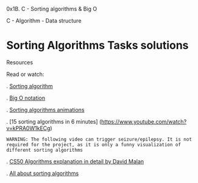 0x1B. C - Sorting algorithms & Big O

C - Algorithm - Data structure

# Sorting Algorithms Tasks solutions

Resources

Read or watch:

. [Sorting algorithm](https://en.wikipedia.org/wiki/Sorting_algorithm)

. [Big O notation](https://stackoverflow.com/questions/487258/what-is-a-plain-english-explanation-of-big-o-notation)

. [Sorting algorithms animations](https://www.toptal.com/developers/sorting-algorithms)

. [15 sorting algorithms in 6 minutes] (https://www.youtube.com/watch?v=kPRA0W1kECg)

	WARNING: The following video can trigger seizure/epilepsy. It is not required for the project, as it is only a funny visualization of different sorting algorithms

. [CS50 Algorithms explanation in detail by David Malan](https://www.youtube.com/watch?v=yb0PY3LX2x8&t=2s)

. [All about sorting algorithms](https://www.geeksforgeeks.org/sorting-algorithms/)
